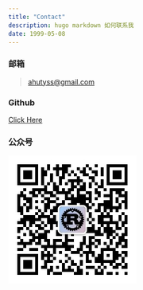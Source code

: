 ```yaml
---
title: "Contact"
description: hugo markdown 如何联系我
date: 1999-05-08
---
```

<!--more-->
### 邮箱
> ahutyss@gmail.com
>

### Github
[Click Here](https://github.com/Yanshaoshuai)

### 公众号
![](gongzhonghao.jpg)
